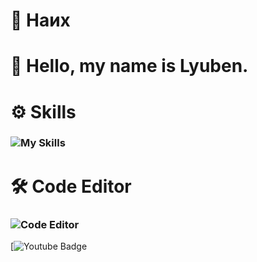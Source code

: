   # 📌 Наих
# 👋 Hello, my name is **Lyuben.**
# ⚙️ Skills
###    ![My Skills](https://skillicons.dev/icons?i=python,c,lua,html,rust)
# 🛠️ Code Editor
###    ![Code Editor](https://skillicons.dev/icons?i=vscode)

[![Youtube Badge](https://img.shields.io/youtube/channel/subscribers/UC0RL_1zazhFnqplgCflSrlg?style=social)
